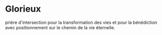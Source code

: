 # Glorieux
prière d'intersection pour la transformation des vies et pour la bénédiction avec positionnement sur le chemin de la vie éternelle.

